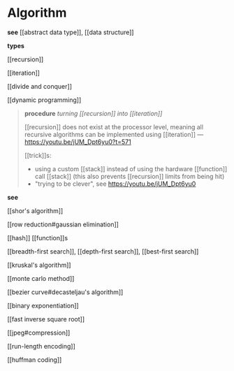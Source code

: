 # Algorithm

**see** [[abstract data type]], [[data structure]]

**types**

[[recursion]]

[[iteration]]

[[divide and conquer]]

[[dynamic programming]]

> **procedure** _turning [[recursion]] into [[iteration]]_
>
> [[recursion]] does not exist at the processor level, meaning all recursive algorithms can be implemented using [[iteration]] &mdash; <https://youtu.be/jUM_Dpt6yu0?t=571>
>
> [[trick]]s:
>
> - using a custom [[stack]] instead of using the hardware [[function]] call [[stack]] (this also prevents [[recursion]] limits from being hit)
> - "trying to be clever", see <https://youtu.be/jUM_Dpt6yu0>

**see**

[[shor's algorithm]]

[[row reduction#gaussian elimination]]

[[hash]] [[function]]s

[[breadth-first search]], [[depth-first search]], [[best-first search]]

[[kruskal's algorithm]]

[[monte carlo method]]

[[bezier curve#decasteljau's algorithm]]

[[binary exponentiation]]

[[fast inverse square root]]

[[jpeg#compression]]

[[run-length encoding]]

[[huffman coding]]
